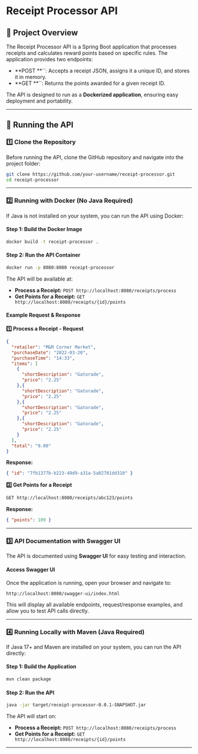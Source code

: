 # Receipt Processor API

## 📌 Project Overview

The Receipt Processor API is a Spring Boot application that processes receipts and calculates reward points based on specific rules. The application provides two endpoints:

- **POST **``: Accepts a receipt JSON, assigns it a unique ID, and stores it in memory.
- **GET **``: Returns the points awarded for a given receipt ID.

The API is designed to run as a **Dockerized application**, ensuring easy deployment and portability.

---

## 🚀 Running the API

### **1️⃣ Clone the Repository**

Before running the API, clone the GitHub repository and navigate into the project folder:

```sh
git clone https://github.com/your-username/receipt-processor.git
cd receipt-processor
```

---

### **2️⃣ Running with Docker (No Java Required)**

If Java is not installed on your system, you can run the API using Docker:

#### **Step 1: Build the Docker Image**

```sh
docker build -t receipt-processor .
```

#### **Step 2: Run the API Container**

```sh
docker run -p 8080:8080 receipt-processor
```

The API will be available at:

- **Process a Receipt:** `POST http://localhost:8080/receipts/process`
- **Get Points for a Receipt:** `GET http://localhost:8080/receipts/{id}/points`

#### **Example Request & Response**

**1️⃣ Process a Receipt - Request**

```json
{
  "retailer": "M&M Corner Market",
  "purchaseDate": "2022-03-20",
  "purchaseTime": "14:33",
  "items": [
    {
      "shortDescription": "Gatorade",
      "price": "2.25"
    },{
      "shortDescription": "Gatorade",
      "price": "2.25"
    },{
      "shortDescription": "Gatorade",
      "price": "2.25"
    },{
      "shortDescription": "Gatorade",
      "price": "2.25"
    }
  ],
  "total": "9.00"
}
```

**Response:**

```json
{ "id": "7fb1377b-b223-49d9-a31a-5a02701dd310" }
```

**2️⃣ Get Points for a Receipt**

```sh
GET http://localhost:8080/receipts/abc123/points
```

**Response:**

```json
{ "points": 109 }
```

---

### **3️⃣ API Documentation with Swagger UI**

The API is documented using **Swagger UI** for easy testing and interaction.

#### **Access Swagger UI**

Once the application is running, open your browser and navigate to:

```
http://localhost:8080/swagger-ui/index.html
```

This will display all available endpoints, request/response examples, and allow you to test API calls directly.

---

### **4️⃣ Running Locally with Maven (Java Required)**

If Java 17+ and Maven are installed on your system, you can run the API directly:

#### **Step 1: Build the Application**

```sh
mvn clean package
```

#### **Step 2: Run the API**

```sh
java -jar target/receipt-processor-0.0.1-SNAPSHOT.jar
```

The API will start on:

- **Process a Receipt:** `POST http://localhost:8080/receipts/process`
- **Get Points for a Receipt:** `GET http://localhost:8080/receipts/{id}/points`

---


